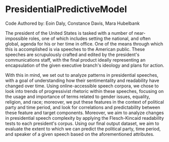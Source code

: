 # PresidentialPredictiveModel
Code Authored by: Eoin Daly, Constance Davis, Mara Hubelbank

The president of the United States is tasked with a number of near-impossible roles, one of which includes setting the national, and often global, agenda for his or her time in office. One of the means through which this is accomplished is via speeches to the American public. These speeches are scrupulously crafted and edited by the president's communications staff, with the final product ideally representing an encapsulation of the given executive branch's ideology and plans for action.

With this in mind, we set out to analyze patterns in presidential speeches, with a goal of understanding how their sentimentality and readability have changed over time. Using online-accessible speech corpora, we chose to look into trends of progressivist rhetoric within these speeches, focusing on the usage and importance of terms related to gender issues, equality, religion, and race; moreover, we put these features in the context of political party and time period, and look for correlations and predictability between these feature and target components. Moreover, we aim to analyze changes in presidential speech complexity by applying the Flesch-Kincaid readability tests to each president's corpus. Using our final output dataset, we aim to evaluate the extent to which we can predict the political party, time period, and speaker of a given speech based on the aforementioned attributes.
